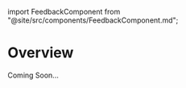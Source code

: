 import FeedbackComponent from "@site/src/components/FeedbackComponent.md";

# Overview

Coming Soon...
<FeedbackComponent/>
